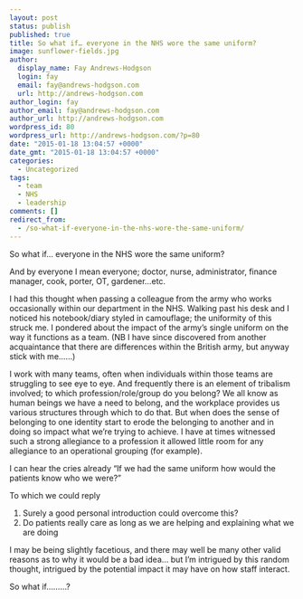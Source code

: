 ```yaml
---
layout: post
status: publish
published: true
title: So what if… everyone in the NHS wore the same uniform?
image: sunflower-fields.jpg
author:
  display_name: Fay Andrews-Hodgson
  login: fay
  email: fay@andrews-hodgson.com
  url: http://andrews-hodgson.com
author_login: fay
author_email: fay@andrews-hodgson.com
author_url: http://andrews-hodgson.com
wordpress_id: 80
wordpress_url: http://andrews-hodgson.com/?p=80
date: "2015-01-18 13:04:57 +0000"
date_gmt: "2015-01-18 13:04:57 +0000"
categories:
  - Uncategorized
tags:
  - team
  - NHS
  - leadership
comments: []
redirect_from:
  - /so-what-if-everyone-in-the-nhs-wore-the-same-uniform/
---
```


<p>So what if… everyone in the NHS wore the same uniform?</p>
<p>And by everyone I mean everyone; doctor, nurse, administrator, finance manager, cook, porter, OT, gardener…etc.</p>
<p>I had this thought when passing a colleague from the army who works occasionally within our department in the NHS.  Walking past his desk and I noticed his notebook/diary styled in camouflage; the uniformity of this struck me.  I pondered about the impact of the army’s single uniform on the way it functions as a team.  (NB I have since discovered from another acquaintance that there are differences within the British army, but anyway stick with me……)</p>
<p><!--more--></p>
<p>I work with many teams, often when individuals within those teams are struggling to see eye to eye.  And frequently there is an element of tribalism involved; to which profession/role/group do you belong?  We all know as human beings we have a need to belong, and the workplace provides us various structures through which to do that.  But when does the sense of belonging to one identity start to erode the belonging to another and in doing so impact what we’re trying to achieve.  I have at times witnessed such a strong allegiance to a profession it allowed little room for any allegiance to an operational grouping (for example).</p>
<p>I can hear the cries already “If we had the same uniform how would the patients know who we were?&rdquo;</p>
<p>To which we could reply</p>
<ol>
<li>Surely a good personal introduction could overcome this?</li>
<li>Do patients really care as long as we are helping and explaining what we are doing</li>
</ol>
<p>I may be being slightly facetious, and there may well be many other valid reasons as to why it would be a bad idea… but I’m intrigued by this random thought, intrigued by the potential impact it may have on how staff interact.</p>
<p>So what if………?</p>
